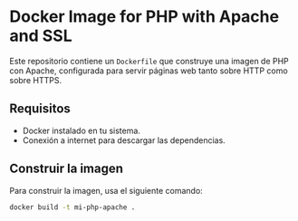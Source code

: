 # Docker Image for PHP with Apache and SSL

Este repositorio contiene un `Dockerfile` que construye una imagen de PHP con Apache, configurada para servir páginas web tanto sobre HTTP como sobre HTTPS.

## Requisitos

- Docker instalado en tu sistema.
- Conexión a internet para descargar las dependencias.

## Construir la imagen

Para construir la imagen, usa el siguiente comando:

```bash
docker build -t mi-php-apache .
